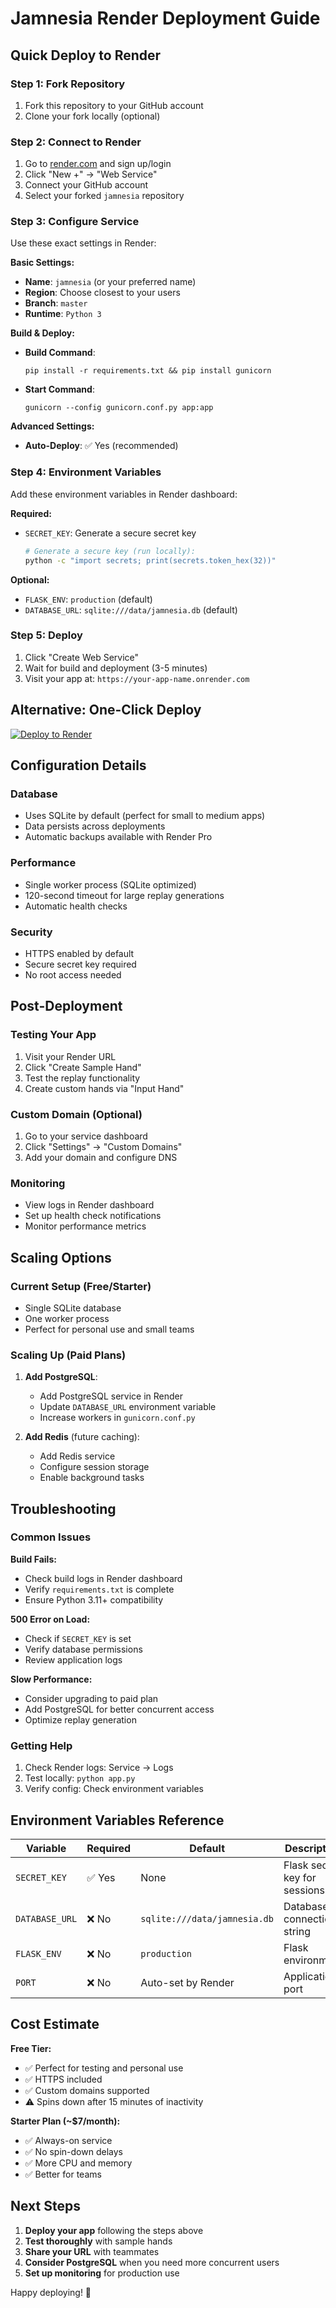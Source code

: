 # Jamnesia Render Deployment Guide

## Quick Deploy to Render

### Step 1: Fork Repository
1. Fork this repository to your GitHub account
2. Clone your fork locally (optional)

### Step 2: Connect to Render
1. Go to [render.com](https://render.com) and sign up/login
2. Click "New +" → "Web Service"
3. Connect your GitHub account
4. Select your forked `jamnesia` repository

### Step 3: Configure Service
Use these exact settings in Render:

**Basic Settings:**
- **Name**: `jamnesia` (or your preferred name)
- **Region**: Choose closest to your users
- **Branch**: `master`
- **Runtime**: `Python 3`

**Build & Deploy:**
- **Build Command**: 
  ```
  pip install -r requirements.txt && pip install gunicorn
  ```
- **Start Command**: 
  ```
  gunicorn --config gunicorn.conf.py app:app
  ```

**Advanced Settings:**
- **Auto-Deploy**: ✅ Yes (recommended)

### Step 4: Environment Variables
Add these environment variables in Render dashboard:

**Required:**
- `SECRET_KEY`: Generate a secure secret key
  ```bash
  # Generate a secure key (run locally):
  python -c "import secrets; print(secrets.token_hex(32))"
  ```

**Optional:**
- `FLASK_ENV`: `production` (default)
- `DATABASE_URL`: `sqlite:///data/jamnesia.db` (default)

### Step 5: Deploy
1. Click "Create Web Service"
2. Wait for build and deployment (3-5 minutes)
3. Visit your app at: `https://your-app-name.onrender.com`

## Alternative: One-Click Deploy

[![Deploy to Render](https://render.com/images/deploy-to-render-button.svg)](https://render.com/deploy?repo=https://github.com/YOUR_USERNAME/jamnesia)

## Configuration Details

### Database
- Uses SQLite by default (perfect for small to medium apps)
- Data persists across deployments
- Automatic backups available with Render Pro

### Performance
- Single worker process (SQLite optimized)
- 120-second timeout for large replay generations
- Automatic health checks

### Security
- HTTPS enabled by default
- Secure secret key required
- No root access needed

## Post-Deployment

### Testing Your App
1. Visit your Render URL
2. Click "Create Sample Hand"
3. Test the replay functionality
4. Create custom hands via "Input Hand"

### Custom Domain (Optional)
1. Go to your service dashboard
2. Click "Settings" → "Custom Domains"
3. Add your domain and configure DNS

### Monitoring
- View logs in Render dashboard
- Set up health check notifications
- Monitor performance metrics

## Scaling Options

### Current Setup (Free/Starter)
- Single SQLite database
- One worker process
- Perfect for personal use and small teams

### Scaling Up (Paid Plans)
1. **Add PostgreSQL**:
   - Add PostgreSQL service in Render
   - Update `DATABASE_URL` environment variable
   - Increase workers in `gunicorn.conf.py`

2. **Add Redis** (future caching):
   - Add Redis service
   - Configure session storage
   - Enable background tasks

## Troubleshooting

### Common Issues

**Build Fails:**
- Check build logs in Render dashboard
- Verify `requirements.txt` is complete
- Ensure Python 3.11+ compatibility

**500 Error on Load:**
- Check if `SECRET_KEY` is set
- Verify database permissions
- Review application logs

**Slow Performance:**
- Consider upgrading to paid plan
- Add PostgreSQL for better concurrent access
- Optimize replay generation

### Getting Help
1. Check Render logs: Service → Logs
2. Test locally: `python app.py`
3. Verify config: Check environment variables

## Environment Variables Reference

| Variable | Required | Default | Description |
|----------|----------|---------|-------------|
| `SECRET_KEY` | ✅ Yes | None | Flask secret key for sessions |
| `DATABASE_URL` | ❌ No | `sqlite:///data/jamnesia.db` | Database connection string |
| `FLASK_ENV` | ❌ No | `production` | Flask environment |
| `PORT` | ❌ No | Auto-set by Render | Application port |

## Cost Estimate

**Free Tier:**
- ✅ Perfect for testing and personal use
- ✅ HTTPS included
- ✅ Custom domains supported
- ⚠️ Spins down after 15 minutes of inactivity

**Starter Plan (~$7/month):**
- ✅ Always-on service
- ✅ No spin-down delays
- ✅ More CPU and memory
- ✅ Better for teams

## Next Steps

1. **Deploy your app** following the steps above
2. **Test thoroughly** with sample hands
3. **Share your URL** with teammates
4. **Consider PostgreSQL** when you need more concurrent users
5. **Set up monitoring** for production use

Happy deploying! 🚀